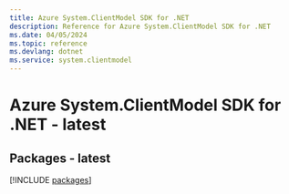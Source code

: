```yaml
---
title: Azure System.ClientModel SDK for .NET
description: Reference for Azure System.ClientModel SDK for .NET
ms.date: 04/05/2024
ms.topic: reference
ms.devlang: dotnet
ms.service: system.clientmodel
---
```

# Azure System.ClientModel SDK for .NET - latest
## Packages - latest
[!INCLUDE [packages](system.clientmodel-index.md)]